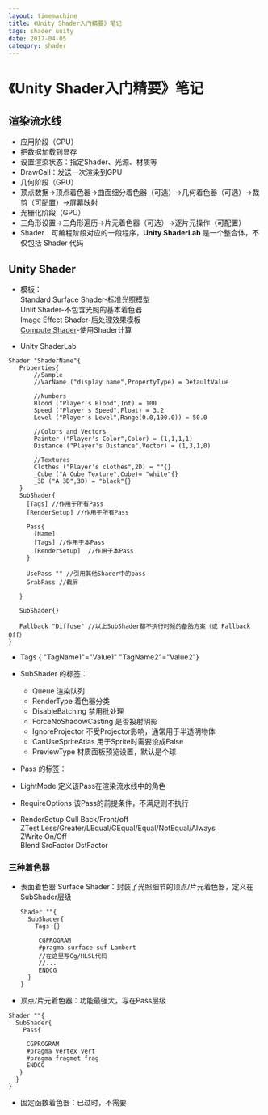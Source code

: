 ```yaml
---
layout: timemachine
title: 《Unity Shader入门精要》笔记
tags: shader unity
date: 2017-04-05
category: shader
---
```

# 《Unity Shader入门精要》笔记
## 渲染流水线
 * 应用阶段（CPU）
  * 把数据加载到显存
  * 设置渲染状态：指定Shader、光源、材质等
  * DrawCall：发送一次渲染到GPU
 * 几何阶段（GPU）
  * 顶点数据->顶点着色器->曲面细分着色器（可选）->几何着色器（可选）->裁剪（可配置）->屏幕映射
 * 光栅化阶段（GPU）
  * 三角形设置->三角形遍历->片元着色器（可选）->逐片元操作（可配置）
 * Shader：可编程阶段对应的一段程序，**Unity ShaderLab** 是一个整合体，不仅包括 Shader 代码

## Unity Shader
 * 模板：  
   Standard Surface Shader-标准光照模型  
   Unlit Shader-不包含光照的基本着色器  
   Image Effect Shader-后处理效果模板   
   [Compute Shader](http://docs.unity3d.com/Manual/ComputeSaders.html)-使用Shader计算  

 * Unity ShaderLab
 ```shader
 Shader "ShaderName"{
    Properties{
        //Sample
        //VarName ("display name",PropertyType) = DefaultValue

        //Numbers
        Blood ("Player's Blood",Int) = 100
        Speed ("Player's Speed",Float) = 3.2
        Level ("Player's Level",Range(0.0,100.0)) = 50.0

        //Colors and Vectors
        Painter ("Player's Color",Color) = (1,1,1,1)
        Distance ("Player's Distance",Vector) = (1,3,1,0)

        //Textures
        Clothes ("Player's clothes",2D) = ""{}
        _Cube ("A Cube Texture",Cube)= "white"{}
        _3D ("A 3D",3D) = "black"{}
    }
    SubShader{
      [Tags] //作用于所有Pass
      [RenderSetup] //作用于所有Pass

      Pass{
        [Name]
        [Tags] //作用于本Pass
        [RenderSetup]  //作用于本Pass
      }

      UsePass "" //引用其他Shader中的pass
      GrabPass //截屏

    }

    SubShader{}

    Fallback "Diffuse" //以上SubShader都不执行时候的备胎方案（或 Fallback Off）
 }
 ```
 * Tags { "TagName1"="Value1" "TagName2"="Value2"}
  * SubShader 的标签：
    * Queue 渲染队列
    * RenderType 着色器分类
    * DisableBatching 禁用批处理
    * ForceNoShadowCasting 是否投射阴影
    * IgnoreProjector 不受Projector影响，通常用于半透明物体
    * CanUseSpriteAtlas 用于Sprite时需要设成False
    * PreviewType 材质面板预览设置，默认是个球
  * Pass 的标签：
   * LightMode 定义该Pass在渲染流水线中的角色
   * RequireOptions 该Pass的前提条件，不满足则不执行

 * RenderSetup
  Cull Back/Front/off  
  ZTest Less/Greater/LEqual/GEqual/Equal/NotEqual/Always  
  ZWrite On/Off  
  Blend SrcFactor DstFactor

### 三种着色器
 * 表面着色器 Surface Shader：封装了光照细节的顶点/片元着色器，定义在SubShader层级
   ```shader
   Shader ""{
     SubShader{
       Tags {}

        CGPROGRAM
        #pragma surface suf Lambert
        //在这里写Cg/HLSL代码
        //...
        ENDCG
     }     
   }
   ```

* 顶点/片元着色器：功能最强大，写在Pass层级
```shader
Shader ""{
  SubShader{
    Pass{

     CGPROGRAM
     #pragma vertex vert
     #pragma fragmet frag
     ENDCG
   }
  }     
}
```

* 固定函数着色器：已过时，不需要
